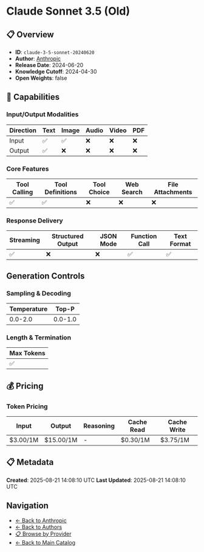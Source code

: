 # Claude Sonnet 3.5 (Old)

## 📋 Overview

- **ID**: `claude-3-5-sonnet-20240620`
- **Author**: [Anthropic](../README.md)
- **Release Date**: 2024-06-20
- **Knowledge Cutoff**: 2024-04-30
- **Open Weights**: false

## 🎯 Capabilities

### Input/Output Modalities

| Direction | Text | Image | Audio | Video | PDF |
|-----------|------|-------|-------|-------|-----|
| Input     | ✅   | ✅   | ❌   | ❌   | ❌   |
| Output    | ✅   | ❌   | ❌   | ❌   | ❌   |

### Core Features

| Tool Calling | Tool Definitions | Tool Choice | Web Search | File Attachments |
|--------------|------------------|-------------|------------|------------------|
| ✅           | ✅               | ❌          | ❌         | ❌               |

### Response Delivery

| Streaming | Structured Output | JSON Mode | Function Call | Text Format |
|-----------|-------------------|-----------|---------------|--------------|
| ✅        | ❌                | ❌        | ✅            | ✅           |

## Generation Controls

### Sampling & Decoding

| Temperature | Top-P |
|---|---|
| 0.0-2.0 | 0.0-1.0 |

### Length & Termination

| Max Tokens |
|---|
| ✅ |

## 💰 Pricing

### Token Pricing

| Input | Output | Reasoning | Cache Read | Cache Write |
|-------|--------|-----------|------------|-------------|
| $3.00/1M | $15.00/1M | - | $0.30/1M | $3.75/1M |

## 📋 Metadata

**Created**: 2025-08-21 14:08:10 UTC
**Last Updated**: 2025-08-21 14:08:10 UTC

## Navigation

- [← Back to Anthropic](../README.md)
- [← Back to Authors](../../README.md)
- [📋 Browse by Provider](../../../providers/README.md)
- [← Back to Main Catalog](../../../README.md)
